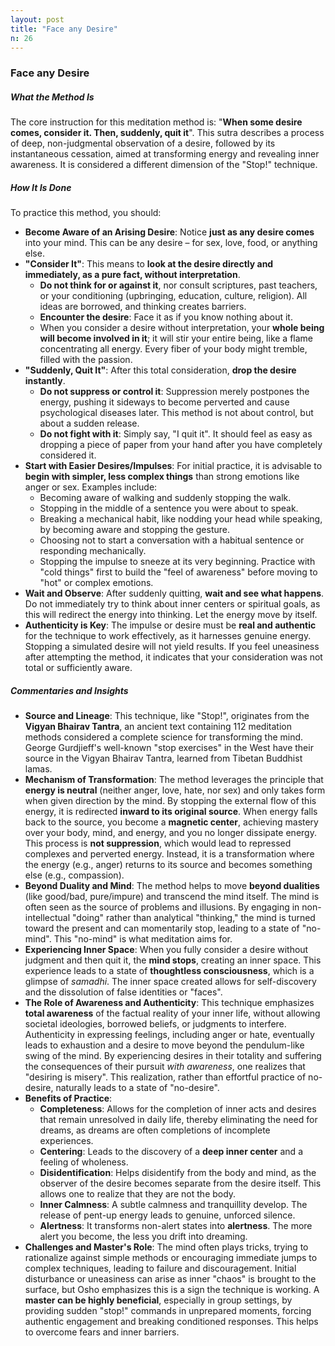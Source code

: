 ```yaml
---
layout: post
title: "Face any Desire"
n: 26
---
```

### Face any Desire

##### What the Method Is
The core instruction for this meditation method is: "**When some desire comes, consider it. Then, suddenly, quit it**". This sutra describes a process of deep, non-judgmental observation of a desire, followed by its instantaneous cessation, aimed at transforming energy and revealing inner awareness. It is considered a different dimension of the "Stop!" technique.

##### How It Is Done
To practice this method, you should:
*   **Become Aware of an Arising Desire**: Notice **just as any desire comes** into your mind. This can be any desire – for sex, love, food, or anything else.
*   **"Consider It"**: This means to **look at the desire directly and immediately, as a pure fact, without interpretation**.
    *   **Do not think for or against it**, nor consult scriptures, past teachers, or your conditioning (upbringing, education, culture, religion). All ideas are borrowed, and thinking creates barriers.
    *   **Encounter the desire**: Face it as if you know nothing about it.
    *   When you consider a desire without interpretation, your **whole being will become involved in it**; it will stir your entire being, like a flame concentrating all energy. Every fiber of your body might tremble, filled with the passion.
*   **"Suddenly, Quit It"**: After this total consideration, **drop the desire instantly**.
    *   **Do not suppress or control it**: Suppression merely postpones the energy, pushing it sideways to become perverted and cause psychological diseases later. This method is not about control, but about a sudden release.
    *   **Do not fight with it**: Simply say, "I quit it". It should feel as easy as dropping a piece of paper from your hand after you have completely considered it.
*   **Start with Easier Desires/Impulses**: For initial practice, it is advisable to **begin with simpler, less complex things** than strong emotions like anger or sex. Examples include:
    *   Becoming aware of walking and suddenly stopping the walk.
    *   Stopping in the middle of a sentence you were about to speak.
    *   Breaking a mechanical habit, like nodding your head while speaking, by becoming aware and stopping the gesture.
    *   Choosing not to start a conversation with a habitual sentence or responding mechanically.
    *   Stopping the impulse to sneeze at its very beginning.
    Practice with "cold things" first to build the "feel of awareness" before moving to "hot" or complex emotions.
*   **Wait and Observe**: After suddenly quitting, **wait and see what happens**. Do not immediately try to think about inner centers or spiritual goals, as this will redirect the energy into thinking. Let the energy move by itself.
*   **Authenticity is Key**: The impulse or desire must be **real and authentic** for the technique to work effectively, as it harnesses genuine energy. Stopping a simulated desire will not yield results. If you feel uneasiness after attempting the method, it indicates that your consideration was not total or sufficiently aware.

##### Commentaries and Insights
*   **Source and Lineage**: This technique, like "Stop!", originates from the **Vigyan Bhairav Tantra**, an ancient text containing 112 meditation methods considered a complete science for transforming the mind. George Gurdjieff's well-known "stop exercises" in the West have their source in the Vigyan Bhairav Tantra, learned from Tibetan Buddhist lamas.
*   **Mechanism of Transformation**: The method leverages the principle that **energy is neutral** (neither anger, love, hate, nor sex) and only takes form when given direction by the mind. By stopping the external flow of this energy, it is redirected **inward to its original source**. When energy falls back to the source, you become a **magnetic center**, achieving mastery over your body, mind, and energy, and you no longer dissipate energy. This process is **not suppression**, which would lead to repressed complexes and perverted energy. Instead, it is a transformation where the energy (e.g., anger) returns to its source and becomes something else (e.g., compassion).
*   **Beyond Duality and Mind**: The method helps to move **beyond dualities** (like good/bad, pure/impure) and transcend the mind itself. The mind is often seen as the source of problems and illusions. By engaging in non-intellectual "doing" rather than analytical "thinking," the mind is turned toward the present and can momentarily stop, leading to a state of "no-mind". This "no-mind" is what meditation aims for.
*   **Experiencing Inner Space**: When you fully consider a desire without judgment and then quit it, the **mind stops**, creating an inner space. This experience leads to a state of **thoughtless consciousness**, which is a glimpse of *samadhi*. The inner space created allows for self-discovery and the dissolution of false identities or "faces".
*   **The Role of Awareness and Authenticity**: This technique emphasizes **total awareness** of the factual reality of your inner life, without allowing societal ideologies, borrowed beliefs, or judgments to interfere. Authenticity in expressing feelings, including anger or hate, eventually leads to exhaustion and a desire to move beyond the pendulum-like swing of the mind. By experiencing desires in their totality and suffering the consequences of their pursuit *with awareness*, one realizes that "desiring is misery". This realization, rather than effortful practice of no-desire, naturally leads to a state of "no-desire".
*   **Benefits of Practice**:
    *   **Completeness**: Allows for the completion of inner acts and desires that remain unresolved in daily life, thereby eliminating the need for dreams, as dreams are often completions of incomplete experiences.
    *   **Centering**: Leads to the discovery of a **deep inner center** and a feeling of wholeness.
    *   **Disidentification**: Helps disidentify from the body and mind, as the observer of the desire becomes separate from the desire itself. This allows one to realize that they are not the body.
    *   **Inner Calmness**: A subtle calmness and tranquillity develop. The release of pent-up energy leads to genuine, unforced silence.
    *   **Alertness**: It transforms non-alert states into **alertness**. The more alert you become, the less you drift into dreaming.
*   **Challenges and Master's Role**: The mind often plays tricks, trying to rationalize against simple methods or encouraging immediate jumps to complex techniques, leading to failure and discouragement. Initial disturbance or uneasiness can arise as inner "chaos" is brought to the surface, but Osho emphasizes this is a sign the technique is working. A **master can be highly beneficial**, especially in group settings, by providing sudden "stop!" commands in unprepared moments, forcing authentic engagement and breaking conditioned responses. This helps to overcome fears and inner barriers.